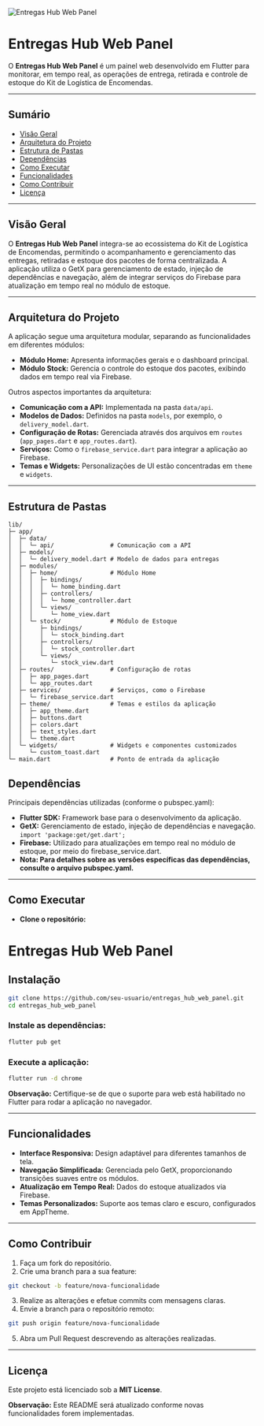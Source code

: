 <!-- Banner -->
![Entregas Hub Web Panel](https://via.placeholder.com/1200x300?text=Entregas+Hub+Web+Panel)

# Entregas Hub Web Panel

O **Entregas Hub Web Panel** é um painel web desenvolvido em Flutter para monitorar, em tempo real, as operações de entrega, retirada e controle de estoque do Kit de Logística de Encomendas.

---

## Sumário

- [Visão Geral](#visão-geral)
- [Arquitetura do Projeto](#arquitetura-do-projeto)
- [Estrutura de Pastas](#estrutura-de-pastas)
- [Dependências](#dependências)
- [Como Executar](#como-executar)
- [Funcionalidades](#funcionalidades)
- [Como Contribuir](#como-contribuir)
- [Licença](#licença)

---

## Visão Geral

O **Entregas Hub Web Panel** integra-se ao ecossistema do Kit de Logística de Encomendas, permitindo o acompanhamento e gerenciamento das entregas, retiradas e estoque dos pacotes de forma centralizada. A aplicação utiliza o GetX para gerenciamento de estado, injeção de dependências e navegação, além de integrar serviços do Firebase para atualização em tempo real no módulo de estoque.

---

## Arquitetura do Projeto

A aplicação segue uma arquitetura modular, separando as funcionalidades em diferentes módulos:

- **Módulo Home:** Apresenta informações gerais e o dashboard principal.
- **Módulo Stock:** Gerencia o controle do estoque dos pacotes, exibindo dados em tempo real via Firebase.

Outros aspectos importantes da arquitetura:
- **Comunicação com a API:** Implementada na pasta `data/api`.
- **Modelos de Dados:** Definidos na pasta `models`, por exemplo, o `delivery_model.dart`.
- **Configuração de Rotas:** Gerenciada através dos arquivos em `routes` (`app_pages.dart` e `app_routes.dart`).
- **Serviços:** Como o `firebase_service.dart` para integrar a aplicação ao Firebase.
- **Temas e Widgets:** Personalizações de UI estão concentradas em `theme` e `widgets`.

---

## Estrutura de Pastas

```plaintext
lib/
├─ app/
│  ├─ data/
│  │  └─ api/                # Comunicação com a API
│  ├─ models/
│  │  └─ delivery_model.dart # Modelo de dados para entregas
│  ├─ modules/
│  │  ├─ home/               # Módulo Home
│  │  │  ├─ bindings/
│  │  │  │  └─ home_binding.dart
│  │  │  ├─ controllers/
│  │  │  │  └─ home_controller.dart
│  │  │  └─ views/
│  │  │     └─ home_view.dart
│  │  └─ stock/              # Módulo de Estoque
│  │     ├─ bindings/
│  │     │  └─ stock_binding.dart
│  │     ├─ controllers/
│  │     │  └─ stock_controller.dart
│  │     └─ views/
│  │        └─ stock_view.dart
│  ├─ routes/                # Configuração de rotas
│  │  ├─ app_pages.dart
│  │  └─ app_routes.dart
│  ├─ services/              # Serviços, como o Firebase
│  │  └─ firebase_service.dart
│  ├─ theme/                 # Temas e estilos da aplicação
│  │  ├─ app_theme.dart
│  │  ├─ buttons.dart
│  │  ├─ colors.dart
│  │  ├─ text_styles.dart
│  │  └─ theme.dart
│  └─ widgets/               # Widgets e componentes customizados
│     └─ custom_toast.dart
└─ main.dart                 # Ponto de entrada da aplicação
```

## Dependências

Principais dependências utilizadas (conforme o pubspec.yaml):

- **Flutter SDK:** Framework base para o desenvolvimento da aplicação.
- **GetX:** Gerenciamento de estado, injeção de dependências e navegação.
`import 'package:get/get.dart';`
- **Firebase:** Utilizado para atualizações em tempo real no módulo de estoque, por meio do firebase_service.dart.
- **Nota: Para detalhes sobre as versões específicas das dependências, consulte o arquivo pubspec.yaml.**

---

## Como Executar
- **Clone o repositório:**

# Entregas Hub Web Panel

## Instalação
```bash
git clone https://github.com/seu-usuario/entregas_hub_web_panel.git
cd entregas_hub_web_panel
```

### Instale as dependências:
```bash
flutter pub get
```

### Execute a aplicação:
```bash
flutter run -d chrome
```

**Observação:** Certifique-se de que o suporte para web está habilitado no Flutter para rodar a aplicação no navegador.

---

## Funcionalidades
- **Interface Responsiva:** Design adaptável para diferentes tamanhos de tela.
- **Navegação Simplificada:** Gerenciada pelo GetX, proporcionando transições suaves entre os módulos.
- **Atualização em Tempo Real:** Dados do estoque atualizados via Firebase.
- **Temas Personalizados:** Suporte aos temas claro e escuro, configurados em AppTheme.

---

## Como Contribuir
1. Faça um fork do repositório.
2. Crie uma branch para a sua feature:
```bash
git checkout -b feature/nova-funcionalidade
```
3. Realize as alterações e efetue commits com mensagens claras.
4. Envie a branch para o repositório remoto:
```bash
git push origin feature/nova-funcionalidade
```
5. Abra um Pull Request descrevendo as alterações realizadas.

---

## Licença
Este projeto está licenciado sob a **MIT License**.

**Observação:** Este README será atualizado conforme novas funcionalidades forem implementadas.

